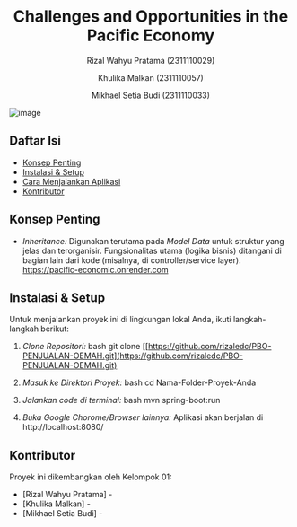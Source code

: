 # <h1 align="center">Challenges and Opportunities in the Pacific Economy</h1>
<p align="center">Rizal Wahyu Pratama (2311110029)</p>
<p align="center">Khulika Malkan (2311110057)</p>
<p align="center">Mikhael Setia Budi (2311110033)</p>

![image](https://github.com/user-attachments/assets/ae06dc9f-1afa-40d0-bfed-6c2684081a28)

## Daftar Isi
- [Konsep Penting](#konsep-penting)
- [Instalasi & Setup](#instalasi--setup)
- [Cara Menjalankan Aplikasi](#cara-menjalankan-aplikasi)
- [Kontributor](#kontributor)

## Konsep Penting
- *Inheritance:* Digunakan terutama pada *Model Data* untuk struktur yang jelas dan terorganisir. Fungsionalitas utama (logika bisnis) ditangani di bagian lain dari kode (misalnya, di controller/service layer).
https://pacific-economic.onrender.com
## Instalasi & Setup
Untuk menjalankan proyek ini di lingkungan lokal Anda, ikuti langkah-langkah berikut:
1.  *Clone Repositori:*
    bash
    git clone [[https://github.com/rizaledc/PBO-PENJUALAN-OEMAH.git](https://github.com/rizaledc/PBO-PENJUALAN-OEMAH.git)
    
2.  *Masuk ke Direktori Proyek:*
    bash
    cd Nama-Folder-Proyek-Anda
    
3.  *Jalankan code di terminal:*
        bash
        mvn spring-boot:run
        
4.  *Buka Google Chorome/Browser lainnya:*
    Aplikasi akan berjalan di http://localhost:8080/


## Kontributor
Proyek ini dikembangkan oleh Kelompok 01:
- [Rizal Wahyu Pratama] - 
- [Khulika Malkan] - 
- [Mikhael Setia Budi] -
